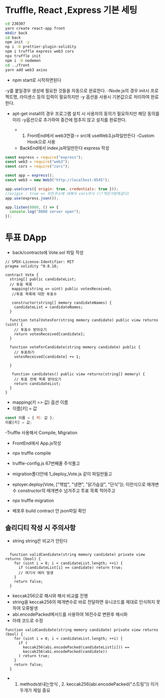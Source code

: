 # Truffle, React ,Express 기본 세팅

```bash
cd 230307
yarn create react-app front
mkdir back
cd back
npm init -y
np i -D prettier-plugin-solidity
npm i truffle express web3 cors
npx truffle init
npm i -D nodemon
cd ../front
yarn add web3 axios
```

- npm start로 시작하면된다

-y를 붙일경우 생성에 필요한 것들을 자동으로 완료한다.
-Node.js의 경우 init시 프로젝트명,
라이센스 등의 입력이 필요하지만 -y
옵션을 사용시 기본값으로 처리하여 완료한다.

- apt-get install의 경우 프로그램 설치 시 사용자의 동의가 필요하지만
  해당 동의를 미리 -y옵션으로 추가하여 중간에 멈추지 않고 설치를 완료한다.

  - 1. FrontEnd에서 web3연결-> src에 useWeb3.js파일만든다
       -Custom Hook으로 사용
  - BackEnd에서 index.js파일만든다 express 작성

```js
const express = require("express");
const web3 = require("web3");
const cors = require("cors");

const app = express();
const web3 = new Web3("http://localhost:8545");

app.use(cors({ origin: true, credentials: true }));
//origin : true => 모든주소에 대해서 cors무시 (\*적은거랑똑같다)
app.use(express.json());

app.listen(8080, () => {
  console.log("8080 server open");
});
```

# 투표 DApp

- back/contracts에 Vote.sol 파일 작성

```solidity
// SPDX-License-Identifier: MIT
pragma solidity ^0.8.18;

contract Vote {
  string[] public candidateList;
  // 투표 목록
   mapping(string => uint) public votesReceived;
   //투표 목록에 대한 투표수

   constructor(string[] memory candidateNames) {
    candidateList = candidateNames;
  }

  function totalVotesFor(string memory candidate) public view returns (uint) {
    // 투표수 받아오기
    return votesReceived[candidate];
  }

  function voteForCandidate(string memory candidate) public {
    // 투표하기
    votesReceived[candidate] += 1;

  }

   function candidates() public view returns(string[] memory) {
    // 투표 전체 목록 받아오기
    return candidateList;
  }
}

```

- mapping(키 => 값) 옵션 이름
- 이름[키] = 값

```js
const 이름 = { 키: 값 };
이름[키] = 값;
```

-Truffle 사용해서 Compile, Migration

- FrontEnd에서 App.js작성

- npx truffle compile
- truffle-config.js 67번째줄 주석풀고
- migration폴더안에 1_deploy_Vote.js 같이 파일만들고
- eployer.deploy(Vote, ["핵밥", "냉면", "닭가슴살", "단식"]); 이런식으로 매개변수 constructor의 매개변수 넘겨주고 투표 목록 적어주고
- npx truffle migration

- 배포후 build contract 안 json파일 확인
<!-- "networks": {
    "1678150067213": {
      "events": {},
      "links": {},
      "address": "0xA528955469909161c0E3936B144cE202C16f85D5",
      "transactionHash": "0x792ddc534dc1a2ab1bd29d3297cb76ce7dcdab303de770ce0f70806db9a3fa65"
    }
  }, -->

## 솔리디티 작성 시 주의사항

- string string은 비교가 안된다

```solidity

  function validCandidate(string memory candidate) private view returns (bool) {
    for (uint i = 0; i < candidateList.length; ++i) {
      if (candidateList[i] == candidate) return true;
      // 여기서 에러 발생
    }
    return false;
  }
```

- keccak256으로 해시와 해서 비교를 진행
- string을 keccak256의 매개변수로 바로 전달하면 유니코드를 제대로 인식하지 못하여 오류발생
- abi.encodePacked메서드를 사용하여 16진수로 변환후 해시화
- 아래 코드로 수정

```solidity
function validCandidate(string memory candidate) private view returns (bool) {
    for (uint i = 0; i < candidateList.length; ++i) {
      if (
        keccak256(abi.encodePacked(candidateList[i])) ==
        keccak256(abi.encodePacked(candidate))
      ) return true;
    }
    return false;
  }
```

- 1. methods보내는방식 , 2. keccak256(abi.encodePacked("스트링")) 이거두개가 제일 중요
